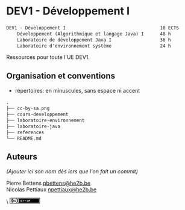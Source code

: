 # DEV1 - Développement I

```
DEV1 - Développement I                                   10 ECTS
    Développement (Algorithmique et langage Java) I      48 h
    Laboratoire de développement Java I                  36 h
    Laboratoire d'environnement système                  24 h
```

Ressources pour toute l'UE DEV1. 

## Organisation et conventions

- répertoires: en minuscules, sans espace ni accent


```
.
├── cc-by-sa.png
├── cours-developpement
├── laboratoire-environnement
├── laboratoire-java
├── references
└── README.md
```





## Auteurs

*(Ajouter ici son nom dès lors que l'on fait un commit)*

Pierre Bettens <pbettens@he2b.be>   
Nicolas Pettiaux <npettiaux@he2b.be>   



\ ![](cc-by-sa.png)
